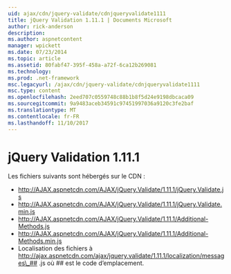 ```yaml
---
uid: ajax/cdn/jquery-validate/cdnjqueryvalidate1111
title: jQuery Validation 1.11.1 | Documents Microsoft
author: rick-anderson
description: 
ms.author: aspnetcontent
manager: wpickett
ms.date: 07/23/2014
ms.topic: article
ms.assetid: 80fabf47-395f-458a-a72f-6ca12b269081
ms.technology: 
ms.prod: .net-framework
msc.legacyurl: /ajax/cdn/jquery-validate/cdnjqueryvalidate1111
msc.type: content
ms.openlocfilehash: 2eed707c0559748c88b1b8f5d24e9198dbcaca09
ms.sourcegitcommit: 9a9483aceb34591c97451997036a9120c3fe2baf
ms.translationtype: MT
ms.contentlocale: fr-FR
ms.lasthandoff: 11/10/2017
---
```

<a name="jquery-validation-1111"></a>jQuery Validation 1.11.1
====================
Les fichiers suivants sont hébergés sur le CDN :

- http://AJAX.aspnetcdn.com/AJAX/jQuery.Validate/1.11.1/jQuery.Validate.js
- http://AJAX.aspnetcdn.com/AJAX/jQuery.Validate/1.11.1/jQuery.Validate.min.js
- http://AJAX.aspnetcdn.com/AJAX/jQuery.Validate/1.11.1/Additional-Methods.js
- http://AJAX.aspnetcdn.com/AJAX/jQuery.Validate/1.11.1/Additional-Methods.min.js
- Localisation des fichiers à http://ajax.aspnetcdn.com/ajax/jquery.validate/1.11.1/localization/messages\_## .js où ## est le code d’emplacement.
